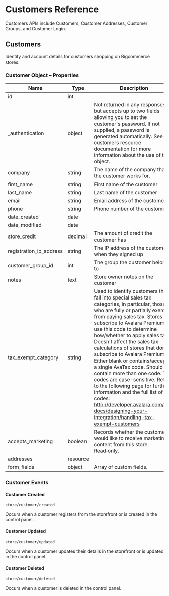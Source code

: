 # <span class="jumptarget"> Customers Reference </span>

Customers APIs include Customers, Customer Addresses, Customer Groups, and Customer Login.

## <span class="jumptarget"> Customers </span>

Identity and account details for customers shopping on Bigcommerce stores.

### <span class="jumptarget"> Customer Object – Properties </span>

| Name | Type | Description |
| --- | --- | --- |
| id | int |
| _authentication | object | Not returned in any responses, but accepts up to two fields allowing you to set the customer's password. If not supplied, a password is generated automatically. See the customers resource documentation for more information about the use of this object. |
| company | string | The name of the company that the customer works for. |
| first_name | string | First name of the customer |
| last_name | string | Last name of the customer |
| email | string | Email address of the customer |
| phone | string | Phone number of the customer |
| date_created | date |
| date_modified | date |
| store_credit | decimal | The amount of credit the customer has |
| registration_ip_address | string | The IP address of the customer when they signed up |
| customer_group_id | int | The group the customer belongs to |
| notes | text | Store owner notes on the customer |
| tax_exempt_category | string | Used to identify customers that fall into special sales tax categories, in particular, those who are fully or partially exempt from paying sales tax. Stores that subscribe to Avalara Premium will use this code to determine how/whether to apply sales tax. Doesn't affect the sales tax calculations of stores that don't subscribe to Avalara Premium. Either blank or contains/accepts a single AvaTax code. Should not contain more than one code. The codes are case-sensitive. Refer to the following page for further information and the full list of codes: http://developer.avalara.com/api-docs/designing-your-integration/handling-tax-exempt-customers |
| accepts_marketing | boolean | Records whether the customer would like to receive marketing content from this store. Read&#x2011;only. |
| addresses | resource | |
| form_fields | object | Array of custom fields. |

### <span class="jumptarget"> Customer Events </span>

#### <span class="jumptarget"> Customer Created </span>

`store/customer/created`

Occurs when a customer registers from the storefront or is created in the control panel.

#### <span class="jumptarget"> Customer Updated </span>

`store/customer/updated`

Occurs when a customer updates their details in the storefront or is updated in the control panel.

#### <span class="jumptarget"> Customer Deleted </span>

`store/customer/deleted`

Occurs when a customer is deleted in the control panel.
